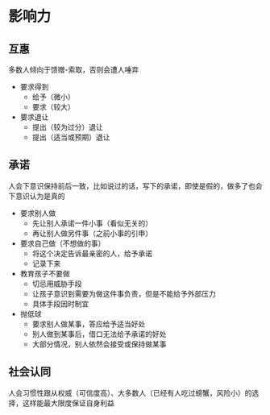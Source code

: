 # 影响力

## 互惠
多数人倾向于馈赠-索取，否则会遭人唾弃

- 要求得到
  * 给予（微小）
  * 要求（较大）
- 要求退让
  * 提出（较为过分）退让
  * 提出（适当或预期）退让

## 承诺
人会下意识保持前后一致，比如说过的话，写下的承诺，即使是假的，做多了也会下意识认为是真的

- 要求别人做
  * 先让别人承诺一件小事（看似无关的）
  * 再让别人做另件事（之前小事的引申）
- 要求自己做（不想做的事）
  * 将这个决定告诉最亲密的人，给予承诺
  * 记录下来
- 教育孩子不要做
  * 切忌用威胁手段
  * 让孩子意识到需要为做这件事负责，但是不能给予外部压力
  * 具体手段因时制宜
- 抛低球
  * 要求别人做某事，答应给予适当好处
  * 别人做到某事后，借口无法给予承诺的好处
  * 大部分情况，别人依然会接受或保持做某事

## 社会认同
人会习惯性跟从权威（可信度高）、大多数人（已经有人吃过螃蟹，风险小）的选择，这样能最大限度保证自身利益
